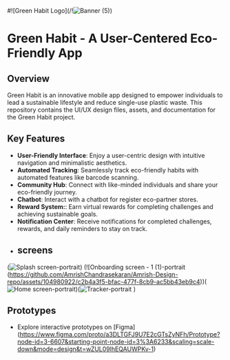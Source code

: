  #![Green Habit Logo](/!![Banner (5)](https://github.com/AmrishChandrasekaran/Amrish-Design-repo/assets/104980922/4c28d8da-f49f-4a61-84cc-37a0c8da4b8f))
# Green Habit - A User-Centered Eco-Friendly App
## Overview

Green Habit is an innovative mobile app designed to empower individuals to lead a sustainable lifestyle and reduce single-use plastic waste. This repository contains the UI/UX design files, assets, and documentation for the Green Habit project.
## Key Features

- **User-Friendly Interface**: Enjoy a user-centric design with intuitive navigation and minimalistic aesthetics.
- **Automated Tracking**: Seamlessly track eco-friendly habits with automated features like barcode scanning.
- **Community Hub**: Connect with like-minded individuals and share your eco-friendly journey.
- **Chatbot**: Interact with a chatbot for register eco-partner stores.
- **Reward System:**: Earn virtual rewards for completing challenges and achieving sustainable goals.
- **Notification Center**: Receive notifications for completed challenges, rewards, and daily reminders to stay on track.
- 
  ## screens
 (![Splash screen-portrait](https://github.com/AmrishChandrasekaran/Amrish-Design-repo/assets/104980922/13c7c708-cbd3-4672-a1e7-e4b1709db565)) (![Onboarding screen - 1 (1)-portrait (https://github.com/AmrishChandrasekaran/Amrish-Design-repo/assets/104980922/c2b4a3f5-bfac-477f-8cb9-ac5bb43eb9c4))(![Home screen-portrait](https://github.com/AmrishChandrasekaran/Amrish-Design-repo/assets/104980922/9016f5dd-d186-4c6a-9a9c-689b585810da))(![Tracker-portrait](https://github.com/AmrishChandrasekaran/Amrish-Design-repo/assets/104980922/6290c8d6-bbe2-4361-8349-d4d197938f5f) )

## Prototypes

- Explore interactive prototypes on  [Figma] (https://www.figma.com/proto/a3DLTGFJ9U7E2cGTsZyNFh/Prototype?node-id=3-6607&starting-point-node-id=3%3A6233&scaling=scale-down&mode=design&t=wZUL09lhEQAUWPKv-1)
